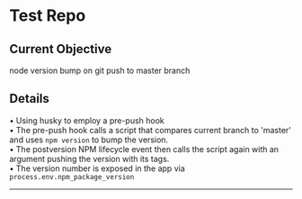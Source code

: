 # Test Repo  

## Current Objective
node version bump on git push to master branch

## Details
• Using husky to employ a pre-push hook  
• The pre-push hook calls a script that compares current branch to 'master' and uses `npm version` to bump the version.  
• The postversion NPM lifecycle event then calls the script again with an argument pushing the version with its tags.  
• The version number is exposed in the app via `process.env.npm_package_version`  
  
---
